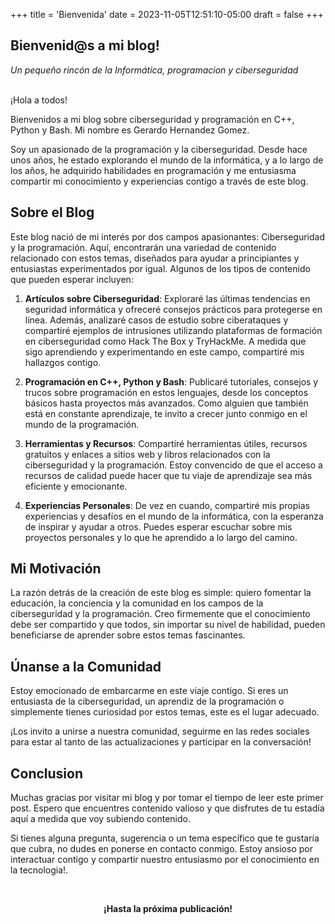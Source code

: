 +++
title = 'Bienvenida'
date = 2023-11-05T12:51:10-05:00
draft = false
+++

<p>

## Bienvenid@s a mi blog!

*Un pequeño rincón de la Informática, programacion y ciberseguridad*


<br>¡Hola a todos!

Bienvenidos a mi blog sobre ciberseguridad y programación en C++, Python y Bash. Mi nombre es Gerardo Hernandez Gomez.

Soy un apasionado de la programación y la ciberseguridad. Desde hace unos años, he estado explorando el mundo de la informática, y a lo largo de los años, he adquirido habilidades en programación y me entusiasma compartir mi conocimiento y experiencias contigo a través de este blog.


## Sobre el Blog

Este blog nació de mi interés por dos campos apasionantes: Ciberseguridad y la programación. Aquí, encontrarán una variedad de contenido relacionado con estos temas, diseñados para ayudar a principiantes y entusiastas experimentados por igual. Algunos de los tipos de contenido que pueden esperar incluyen:

1. **Artículos sobre Ciberseguridad**:
		Exploraré las últimas tendencias en seguridad informática y ofreceré consejos prácticos para protegerse en línea. Además, analizaré casos de estudio sobre ciberataques y compartiré ejemplos de intrusiones utilizando plataformas de formación en ciberseguridad como Hack The Box y TryHackMe. A medida que sigo aprendiendo y experimentando en este campo, compartiré mis hallazgos contigo.
		<br>
	
1. **Programación en C++, Python y Bash**:
		Publicaré tutoriales, consejos y trucos sobre programación en estos lenguajes, desde los conceptos básicos hasta proyectos más avanzados. Como alguien que también está en constante aprendizaje, te invito a crecer junto conmigo en el mundo de la programación.
		<br>

3. **Herramientas y Recursos**: 
		Compartiré herramientas útiles, recursos gratuitos y enlaces a sitios web y libros relacionados con la ciberseguridad y la programación. Estoy convencido de que el acceso a recursos de calidad puede hacer que tu viaje de aprendizaje sea más eficiente y emocionante.
		<br>

5. **Experiencias Personales**:
		De vez en cuando, compartiré mis propias experiencias y desafíos en el mundo de la informática, con la esperanza de inspirar y ayudar a otros. Puedes esperar escuchar sobre mis proyectos personales y lo que he aprendido a lo largo del camino.
		<br>


## Mi Motivación

La razón detrás de la creación de este blog es simple: quiero fomentar la educación, la conciencia y la comunidad en los campos de la ciberseguridad y la programación. Creo firmemente que el conocimiento debe ser compartido y que todos, sin importar su nivel de habilidad, pueden beneficiarse de aprender sobre estos temas fascinantes.

  
## Únanse a la Comunidad

Estoy emocionado de embarcarme en este viaje contigo. Si eres un entusiasta de la ciberseguridad, un aprendiz de la programación o simplemente tienes curiosidad por estos temas, este es el lugar adecuado.

¡Los invito a unirse a nuestra comunidad, seguirme en las redes sociales para estar al tanto de las actualizaciones y participar en la conversación!
  
  
## Conclusion

Muchas gracias por visitar mi blog y por tomar el tiempo de leer este primer post. Espero que encuentres contenido valioso y que disfrutes de tu estadía aquí a medida que voy subiendo contenido.

Si tienes alguna pregunta, sugerencia o un tema específico que te gustaría que cubra, no dudes en ponerse en contacto conmigo. Estoy ansioso por interactuar contigo y compartir nuestro entusiasmo por el conocimiento en la tecnologia!.


<br><b> <center> ¡Hasta la próxima publicación! </center> </b>
